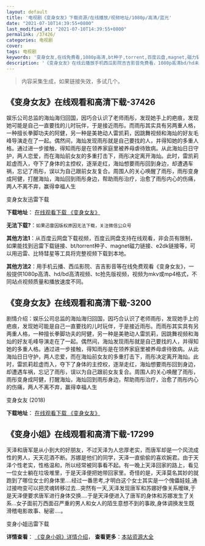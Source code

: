 ```yaml
---
layout: default
title: '电视剧《变身女友》下载资源/在线播放/视频地址/1080p/高清/蓝光'
date: "2021-07-10T14:39:55+0800"
last_modified_at: "2021-07-10T14:39:55+0800"
permalink: /37426/
categories: 电视剧
cover:
tags: 电视剧
keywords: '变身女友,在线免费看,1080p高清,bt种子,torrent,百度云盘,magnet,磁力链,迅雷下载资源'
description: '《变身女友》在线云播放手机西瓜影院吉吉影音免费看，1080p高清bd/hd未删减完整版和tc抢先枪版，mkv/mp4格式，附带bt/torrent种子、magnet/磁力链、百度云盘、网盘资源迅雷下载链接'
---
```


>内容采集生成，如果链接失效，多试几个。


## 《变身女友》在线观看和高清下载-37426

娱乐公司总监的海灿海归回国，因巧合认识了老师雨彤，发现她手上的疤痕，发现她可能是自己一直要找的儿时玩伴，于是接近雨彤。而雨彤其实具有另两重人格，一种擅长拳脚功夫的阿健，另一种是美艳动人雷凯莉，因跳舞视频和海灿的好友毛峰导演走在了一起。偶然间，海灿发现雨彤就是自己要找的人，并得知她的多重人格。通过进一步接触，得知雨彤是在领养家庭里被养母虐待致病。从此海灿日日守护，两人恋爱，而在海灿前女友的多重打击下，雨彤决定离开海灿。此时，雷凯莉趁虚而入，夺下了身体的主控权，逐渐走红，海灿想要雨彤回到身边，却遭遇车祸，忘记了雨彤，误以为自己跟前女友复合。周围人的关心唤醒了雨彤，雨彤变身成阿健，打醒海灿，海灿回到雨彤身边，帮助雨彤治疗，治愈了雨彤内心的伤痛，两人不离不弃，赢得幸福人生


变身女友迅雷下载

**下载地址**： [在线观看下载 《变身女友》](https://www.993dy.com//vod-detail-id-29157.html) 


**无法下载?**：`如果迅雷因版权原因无法下载，关注微信公众号 `

**其他方法1**：从百度云网盘下载视频，百度云网盘支持在线观看，非会员有限制，如果能找到迅雷下载链接、bt/torrent种子、magnet磁力链接、e2dk链接等，可以用迅雷、比特彗星等工具将完整视频下载到本地。

**其他方法2**：用手机云播、西瓜影院、吉吉影音等在线免费观看《变身女友》，一般提供1080p高清、hd/bd高清视频、tc抢先版视频，视频为mkv或mp4格式，不同站点视频质量和播放速度不同。


## 《变身女友》在线观看和高清下载-3200

剧情介绍：娱乐公司总监的海灿海归回国，因巧合认识了老师雨彤，发现她手上的疤痕，发现她可能是自己一直要找的儿时玩伴，于是接近雨彤。而雨彤其实具有另两重人格，一种擅长拳脚功夫的阿健，另一种是美艳动人雷凯莉，因跳舞视频和海灿的好友毛峰导演走在了一起。偶然间，海灿发现雨彤就是自己要找的人，并得知她的多重人格。通过进一步接触，得知雨彤是在领养家庭里被养母虐待致病。从此海灿日日守护，两人恋爱，而在海灿前女友的多重打击下，雨彤决定离开海灿。此时，雷凯莉趁虚而入，夺下了身体的主控权，逐渐走红，海灿想要雨彤回到身边，却遭遇车祸，忘记了雨彤，误以为自己跟前女友复合。周围人的关心唤醒了雨彤，雨彤变身成阿健，打醒海灿，海灿回到雨彤身边，帮助雨彤治疗，治愈了雨彤内心的伤痛，两人不离不弃，赢得幸福人生


变身女友 (2018)

**下载地址**： [在线观看下载 《变身女友》](https://www.btbtdy.me/btdy/dy12263.html) 


## 《变身小姐》在线观看和高清下载-17299

天泽和唐军是从小到大的好朋友，不过天泽为人忠厚老实，而唐军却是一个风流成性的男人，天天花酒不断。苏娜是他们的同学，天泽一直偷偷的喜欢婉君。由于天泽个性老实，性格温和，所以经常被同事看不起。有一晚上天泽回家的路上，看见一位女士躺在垃圾堆里，于是天泽便把她带回家里。奇怪的是，天泽莫名其妙的就跑到了哪位女士的身体里....经过一番思考,才明白这个女士其实是一个傀儡娃娃,通过接吻变可以把灵魂转移过去...突然有一天,天泽发现唐军和苏娜好像关系暧昧,于是天泽便要求唐军进行身体交换....于是天泽便进入了唐军的身体和苏娜发生了关系...女子面前万西面召严重的男人和女人的陌生意想不到的事故,身体调换发生既滑稽电影故事、秘密....。


变身小姐迅雷下载

**详情查看**： [《变身小姐》详情介绍](/movie/17299/)， **查看更多**：[本站资源大全](/movie/t/all/)

